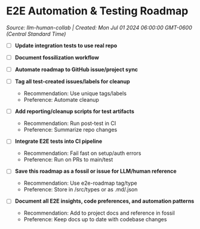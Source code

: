 # E2E Automation & Testing Roadmap
_Source: llm-human-collab | Created: Mon Jul 01 2024 06:00:00 GMT-0600 (Central Standard Time)_

- [ ] **Update integration tests to use real repo**

- [ ] **Document fossilization workflow**

- [ ] **Automate roadmap to GitHub issue/project sync**

- [ ] **Tag all test-created issues/labels for cleanup**
  - Recommendation: Use unique tags/labels
  - Preference: Automate cleanup

- [ ] **Add reporting/cleanup scripts for test artifacts**
  - Recommendation: Run post-test in CI
  - Preference: Summarize repo changes

- [ ] **Integrate E2E tests into CI pipeline**
  - Recommendation: Fail fast on setup/auth errors
  - Preference: Run on PRs to main/test

- [ ] **Save this roadmap as a fossil or issue for LLM/human reference**
  - Recommendation: Use e2e-roadmap tag/type
  - Preference: Store in /src/types or as .md/.json

- [ ] **Document all E2E insights, code preferences, and automation patterns**
  - Recommendation: Add to project docs and reference in fossil
  - Preference: Keep docs up to date with codebase changes